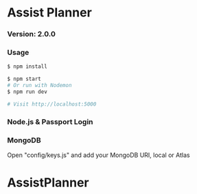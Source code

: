# Assist Planner


### Version: 2.0.0

### Usage

```sh
$ npm install
```

```sh
$ npm start
# Or run with Nodemon
$ npm run dev

# Visit http://localhost:5000
```

### Node.js & Passport Login

### MongoDB

Open "config/keys.js" and add your MongoDB URI, local or Atlas
# AssistPlanner
